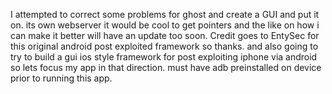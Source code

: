I attempted to correct some problems for ghost and create a GUI and put it on.
its own webserver it would be cool to get pointers 
and the like on how i can make it better will have an update too soon.
Credit goes to EntySec for this original android post exploited framework 
so thanks. and also going to try to build a gui ios style framework for post exploiting iphone via android so lets focus my app in that direction.
must have adb preinstalled on device prior to running this app.
